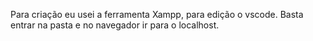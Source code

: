Para criação eu usei a ferramenta Xampp, para edição o vscode. Basta entrar na pasta e no navegador ir para o localhost.

